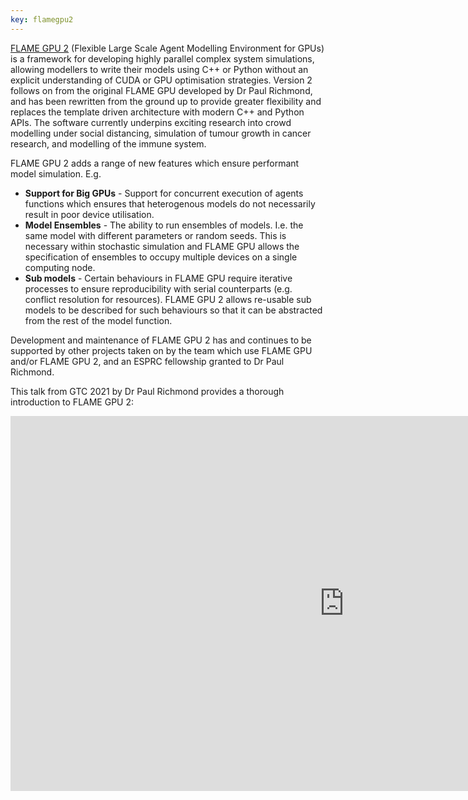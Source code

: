 ```yaml
---
key: flamegpu2
---
```


[FLAME GPU 2](https://flamegpu.com/) (Flexible Large Scale Agent Modelling Environment for GPUs) is a framework for developing highly parallel complex system simulations, allowing modellers to write their models using C++ or Python without an explicit understanding of CUDA or GPU optimisation strategies. Version 2 follows on from the original FLAME GPU developed by Dr Paul Richmond, and has been rewritten from the ground up to provide greater flexibility and replaces the template driven architecture with modern C++ and Python APIs. The software currently underpins exciting research into crowd modelling under social distancing, simulation of tumour growth in cancer research, and modelling of the immune system.

FLAME GPU 2 adds a range of new features which ensure performant model simulation. E.g.

* **Support for Big GPUs** - Support for concurrent execution of agents functions which ensures that heterogenous models do not necessarily result in poor device utilisation.
* **Model Ensembles** - The ability to run ensembles of models. I.e. the same model with different parameters or random seeds. This is necessary within stochastic simulation and FLAME GPU allows the specification of ensembles to occupy multiple devices on a single computing node.
* **Sub models** - Certain behaviours in FLAME GPU require iterative processes to ensure reproducibility with serial counterparts (e.g. conflict resolution for resources). FLAME GPU 2 allows re-usable sub models to be described for such behaviours so that it can be abstracted from the rest of the model function.

Development and maintenance of FLAME GPU 2 has and continues to be supported by other projects taken on by the team which use FLAME GPU and/or FLAME GPU 2, and an ESPRC fellowship granted to Dr Paul Richmond.

This talk from GTC 2021 by Dr Paul Richmond provides a thorough introduction to FLAME GPU 2:

<iframe width="1068" height="600" src="https://www.youtube.com/embed/NRRW6EDClYM" title="YouTube video player" frameborder="0" allow="accelerometer; autoplay; clipboard-write; encrypted-media; gyroscope; picture-in-picture" allowfullscreen></iframe>

